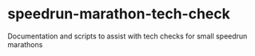 # speedrun-marathon-tech-check
Documentation and scripts to assist with tech checks for small speedrun marathons
